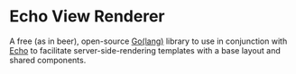 # Echo View Renderer

A free (as in beer), open-source [Go(lang)](https://golang.org/) library to use in conjunction with [Echo](https://github.com/labstack/echo) to facilitate server-side-rendering templates with a base layout and shared components.
